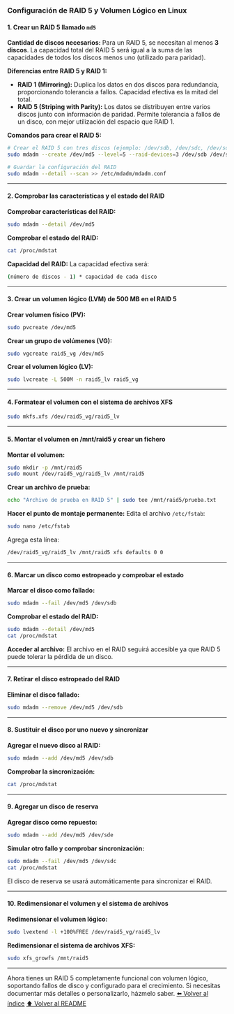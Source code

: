 ### Configuración de RAID 5 y Volumen Lógico en Linux

#### **1. Crear un RAID 5 llamado `md5`**

**Cantidad de discos necesarios:** 
Para un RAID 5, se necesitan al menos **3 discos**. La capacidad total del RAID 5 será igual a la suma de las capacidades de todos los discos menos uno (utilizado para paridad).

**Diferencias entre RAID 5 y RAID 1:**
- **RAID 1 (Mirroring):** Duplica los datos en dos discos para redundancia, proporcionando tolerancia a fallos. Capacidad efectiva es la mitad del total.
- **RAID 5 (Striping with Parity):** Los datos se distribuyen entre varios discos junto con información de paridad. Permite tolerancia a fallos de un disco, con mejor utilización del espacio que RAID 1.

**Comandos para crear el RAID 5:**
```bash
# Crear el RAID 5 con tres discos (ejemplo: /dev/sdb, /dev/sdc, /dev/sdd)
sudo mdadm --create /dev/md5 --level=5 --raid-devices=3 /dev/sdb /dev/sdc /dev/sdd

# Guardar la configuración del RAID
sudo mdadm --detail --scan >> /etc/mdadm/mdadm.conf
```

---

#### **2. Comprobar las características y el estado del RAID**

**Comprobar características del RAID:**
```bash
sudo mdadm --detail /dev/md5
```

**Comprobar el estado del RAID:**
```bash
cat /proc/mdstat
```

**Capacidad del RAID:** 
La capacidad efectiva será:
```bash
(número de discos - 1) * capacidad de cada disco
```

---

#### **3. Crear un volumen lógico (LVM) de 500 MB en el RAID 5**

**Crear volumen físico (PV):**
```bash
sudo pvcreate /dev/md5
```

**Crear un grupo de volúmenes (VG):**
```bash
sudo vgcreate raid5_vg /dev/md5
```

**Crear el volumen lógico (LV):**
```bash
sudo lvcreate -L 500M -n raid5_lv raid5_vg
```

---

#### **4. Formatear el volumen con el sistema de archivos XFS**
```bash
sudo mkfs.xfs /dev/raid5_vg/raid5_lv
```

---

#### **5. Montar el volumen en /mnt/raid5 y crear un fichero**

**Montar el volumen:**
```bash
sudo mkdir -p /mnt/raid5
sudo mount /dev/raid5_vg/raid5_lv /mnt/raid5
```

**Crear un archivo de prueba:**
```bash
echo "Archivo de prueba en RAID 5" | sudo tee /mnt/raid5/prueba.txt
```

**Hacer el punto de montaje permanente:**
Edita el archivo `/etc/fstab`:
```bash
sudo nano /etc/fstab
```
Agrega esta línea:
```bash
/dev/raid5_vg/raid5_lv /mnt/raid5 xfs defaults 0 0
```

---

#### **6. Marcar un disco como estropeado y comprobar el estado**

**Marcar el disco como fallado:**
```bash
sudo mdadm --fail /dev/md5 /dev/sdb
```

**Comprobar el estado del RAID:**
```bash
sudo mdadm --detail /dev/md5
cat /proc/mdstat
```

**Acceder al archivo:**
El archivo en el RAID seguirá accesible ya que RAID 5 puede tolerar la pérdida de un disco.

---

#### **7. Retirar el disco estropeado del RAID**

**Eliminar el disco fallado:**
```bash
sudo mdadm --remove /dev/md5 /dev/sdb
```

---

#### **8. Sustituir el disco por uno nuevo y sincronizar**

**Agregar el nuevo disco al RAID:**
```bash
sudo mdadm --add /dev/md5 /dev/sdb
```

**Comprobar la sincronización:**
```bash
cat /proc/mdstat
```

---

#### **9. Agregar un disco de reserva**

**Agregar disco como repuesto:**
```bash
sudo mdadm --add /dev/md5 /dev/sde
```

**Simular otro fallo y comprobar sincronización:**
```bash
sudo mdadm --fail /dev/md5 /dev/sdc
cat /proc/mdstat
```
El disco de reserva se usará automáticamente para sincronizar el RAID.

---

#### **10. Redimensionar el volumen y el sistema de archivos**

**Redimensionar el volumen lógico:**
```bash
sudo lvextend -l +100%FREE /dev/raid5_vg/raid5_lv
```

**Redimensionar el sistema de archivos XFS:**
```bash
sudo xfs_growfs /mnt/raid5
```

---

Ahora tienes un RAID 5 completamente funcional con volumen lógico, soportando fallos de disco y configurado para el crecimiento. Si necesitas documentar más detalles o personalizarlo, házmelo saber.
[⬅️ Volver al índice](./Index.md)
[⬆️ Volver al README](/README.md)
